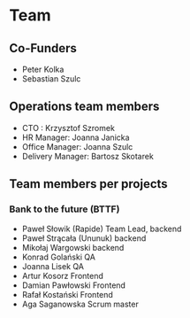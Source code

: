 # Team


## Co-Funders
- Peter Kolka
- Sebastian Szulc


## Operations team members
- CTO : Krzysztof Szromek
- HR Manager: Joanna Janicka
- Office Manager: Joanna Szulc
- Delivery Manager: Bartosz Skotarek

## Team members per projects

### Bank to the future (BTTF)
- Paweł Słowik (Rapide) Team Lead, backend
- Paweł Strącała (Ununuk) backend
- Mikołaj Wargowski backend
- Konrad Golański QA
- Joanna Lisek QA
- Artur Kosorz Frontend
- Damian Pawłowski Frontend
- Rafał Kostański Frontend
- Aga Saganowska Scrum master
